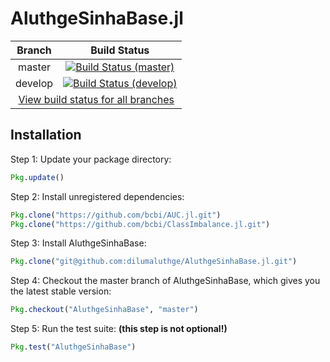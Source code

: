 # AluthgeSinhaBase.jl

<table>
    <thead>
        <tr>
            <th>Branch</th>
            <th>Build Status</th>
        </tr>
    </thead>
    <tbody>
        <tr>
            <td align="center">master</td>
            <td align="center"><a href="https://travis-ci.com/dilumaluthge/AluthgeSinhaBase.jl/branches"><img alt="Build Status (master)" title="Build Status (master)" src="https://travis-ci.com/dilumaluthge/AluthgeSinhaBase.jl.svg?token=dMqeEKHqcnWSXz982pdf&branch=master"></a></td>
        </tr>
        <tr>
            <td align="center">develop</td>
            <td align="center"><a href="https://travis-ci.com/dilumaluthge/AluthgeSinhaBase.jl/branches"><img alt="Build Status (develop)" title="Build Status (develop)" src="https://travis-ci.com/dilumaluthge/AluthgeSinhaBase.jl.svg?token=dMqeEKHqcnWSXz982pdf&branch=develop"></a></td>
        </tr>
        <tr>
            <td align="center" colspan="2"><a href="https://travis-ci.com/dilumaluthge/AluthgeSinhaBase.jl/branches">View build status for all branches</a></td>
        </tr>
    <tbody>
</table>

## Installation

Step 1: Update your package directory:
```julia
Pkg.update()
```

Step 2: Install unregistered dependencies:
```julia
Pkg.clone("https://github.com/bcbi/AUC.jl.git")
Pkg.clone("https://github.com/bcbi/ClassImbalance.jl.git")
```

Step 3: Install AluthgeSinhaBase:
```julia
Pkg.clone("git@github.com:dilumaluthge/AluthgeSinhaBase.jl.git")
```

Step 4: Checkout the master branch of AluthgeSinhaBase, which gives you the latest stable version:
```julia
Pkg.checkout("AluthgeSinhaBase", "master")
```

Step 5: Run the test suite: **(this step is not optional!)**
```julia
Pkg.test("AluthgeSinhaBase")
```
